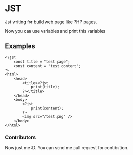 # JST

Jst writing for build web page like PHP pages.

Now you can use variables and print this variables

## Examples

```
<?jst
    const title = "test page";
    const content = "test content";
?>
<html>
    <head>
        <title><?jst
            print(title);
        ?></title>
    </head>
    <body>
        <?jst
            print(content);
        ?>
        <img src="/test.png" />
    </body>
</html>
```

### Contributors

Now just me :D. You can send me pull request for contibution.